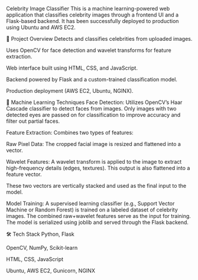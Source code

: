 Celebrity Image Classifier
This is a machine learning-powered web application that classifies celebrity images through a frontend UI and a Flask-based backend. It has been successfully deployed to production using Ubuntu and AWS EC2.

🧠 Project Overview
Detects and classifies celebrities from uploaded images.

Uses OpenCV for face detection and wavelet transforms for feature extraction.

Web interface built using HTML, CSS, and JavaScript.

Backend powered by Flask and a custom-trained classification model.

Production deployment (AWS EC2, Ubuntu, NGINX).

🤖 Machine Learning Techniques
Face Detection: Utilizes OpenCV’s Haar Cascade classifier to detect faces from images. Only images with two detected eyes are passed on for classification to improve accuracy and filter out partial faces.

Feature Extraction: Combines two types of features:

Raw Pixel Data: The cropped facial image is resized and flattened into a vector.

Wavelet Features: A wavelet transform is applied to the image to extract high-frequency details (edges, textures). This output is also flattened into a feature vector.

These two vectors are vertically stacked and used as the final input to the model.

Model Training: A supervised learning classifier (e.g., Support Vector Machine or Random Forest) is trained on a labeled dataset of celebrity images. The combined raw+wavelet features serve as the input for training. The model is serialized using joblib and served through the Flask backend.

🛠️ Tech Stack
Python, Flask

OpenCV, NumPy, Scikit-learn

HTML, CSS, JavaScript

Ubuntu, AWS EC2, Gunicorn, NGINX
